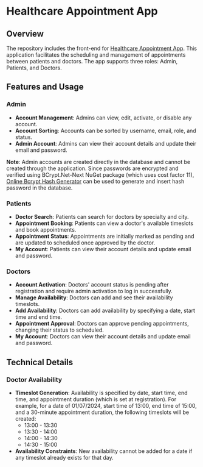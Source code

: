 # Healthcare Appointment App

## Overview

The repository includes the front-end for [Healthcare Appointment App](https://github.com/teo-nt/healthcare-appointment-app).
This application facilitates the scheduling and management of appointments between patients and doctors. The app supports three roles: Admin, Patients, and Doctors. 

## Features and Usage

### Admin
- **Account Management**: Admins can view, edit, activate, or disable any account.
- **Account Sorting**: Accounts can be sorted by username, email, role, and status.
- **Admin Account**: Admins can view their account details and update their email and password.

**Note**: Admin accounts are created directly in the database and cannot be created through the application. Since passwords are encrypted and verified using BCrypt.Net-Next NuGet package (which uses cost factor 11), [Online Bcrypt Hash Generator](https://bcrypt.online/) can be used to generate and insert hash password in the database.


### Patients
- **Doctor Search**: Patients can search for doctors by specialty and city.
- **Appointment Booking**: Patients can view a doctor's available timeslots and book appointments.
- **Appointment Status**: Appointments are initially marked as pending and are updated to scheduled once approved by the doctor.
- **My Account**: Patients can view their account details and update email and password.


### Doctors
- **Account Activation**: Doctors' account status is pending after registration and require admin activation to log in successfully.
- **Manage Availability**: Doctors can add and see their availability timeslots.
- **Add Availability**: Doctors can add availability by specifying a date, start time and end time.
- **Appointment Approval**: Doctors can approve pending appointments, changing their status to scheduled.
- **My Account**: Doctors can view their account details and update email and password.



## Technical Details


### Doctor Availability
- **Timeslot Generation**: Availability is specified by date, start time, end time, and appointment duration (which is set at registration). For example, for a date of 01/07/2024, start time of 13:00, end time of 15:00, and a 30-minute appointment duration, the following timeslots will be created:
  - 13:00 - 13:30
  - 13:30 - 14:00
  - 14:00 - 14:30
  - 14:30 - 15:00
- **Availability Constraints**: New availability cannot be added for a date if any timeslot already exists for that day.